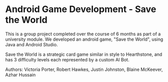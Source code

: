 # Android Game Development - Save the World

This is a group project completed over the course of 6 months as part of a university module. We developed an android game, "Save the World", using Java and Android Studio.

Save the World is a strategic card game similar in style to Hearthstone, and has 3 difficulty levels each represented by a custom AI Bot.

Authors: Victoria Porter, Robert Hawkes, Justin Johnston, Blaine McKeever, Azhar Hussain

